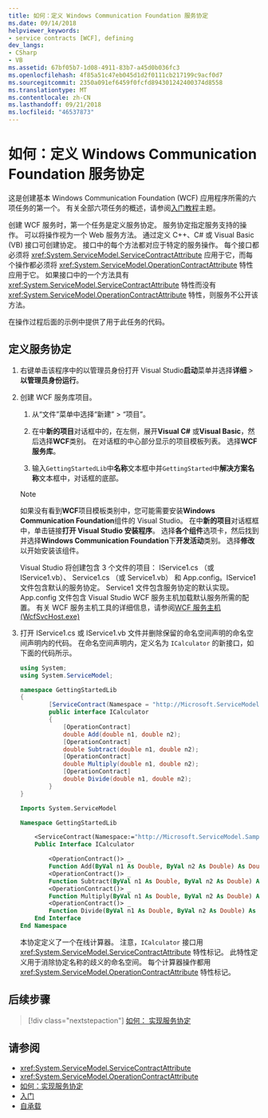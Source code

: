 ```yaml
---
title: 如何：定义 Windows Communication Foundation 服务协定
ms.date: 09/14/2018
helpviewer_keywords:
- service contracts [WCF], defining
dev_langs:
- CSharp
- VB
ms.assetid: 67bf05b7-1d08-4911-83b7-a45d0b036fc3
ms.openlocfilehash: 4f85a51c47eb045d1d2f0111cb217199c9acf0d7
ms.sourcegitcommit: 2350a091ef6459f0fcfd894301242400374d8558
ms.translationtype: MT
ms.contentlocale: zh-CN
ms.lasthandoff: 09/21/2018
ms.locfileid: "46537873"
---
```

# <a name="how-to-define-a-windows-communication-foundation-service-contract"></a>如何：定义 Windows Communication Foundation 服务协定

这是创建基本 Windows Communication Foundation (WCF) 应用程序所需的六项任务的第一个。 有关全部六项任务的概述，请参阅[入门教程](../../../docs/framework/wcf/getting-started-tutorial.md)主题。

 创建 WCF 服务时，第一个任务是定义服务协定。 服务协定指定服务支持的操作。 可以将操作视为一个 Web 服务方法。 通过定义 C++、C# 或 Visual Basic (VB) 接口可创建协定。 接口中的每个方法都对应于特定的服务操作。 每个接口都必须将 <xref:System.ServiceModel.ServiceContractAttribute> 应用于它，而每个操作都必须将 <xref:System.ServiceModel.OperationContractAttribute> 特性应用于它。 如果接口中的一个方法具有 <xref:System.ServiceModel.ServiceContractAttribute> 特性而没有 <xref:System.ServiceModel.OperationContractAttribute> 特性，则服务不公开该方法。

 在操作过程后面的示例中提供了用于此任务的代码。

## <a name="define-a-service-contract"></a>定义服务协定

1. 右键单击该程序中的以管理员身份打开 Visual Studio**启动**菜单并选择**详细** > **以管理员身份运行**。

2. 创建 WCF 服务库项目。

   1. 从“文件”菜单中选择“新建” > “项目”。

   2. 在中**新的项目**对话框中的，在左侧，展开**Visual C#** 或**Visual Basic**，然后选择**WCF**类别。 在对话框的中心部分显示的项目模板列表。 选择**WCF 服务库**。

   3. 输入`GettingStartedLib`中**名称**文本框中并`GettingStarted`中**解决方案名称**文本框中，对话框的底部。

   > [!NOTE]
   > 如果没有看到**WCF**项目模板类别中，您可能需要安装**Windows Communication Foundation**组件的 Visual Studio。 在中**新的项目**对话框框中，单击链接**打开 Visual Studio 安装程序**。 选择**各个组件**选项卡，然后找到并选择**Windows Communication Foundation**下**开发活动**类别。 选择**修改**以开始安装该组件。

   Visual Studio 将创建包含 3 个文件的项目： IService1.cs （或 IService1.vb）、 Service1.cs （或 Service1.vb） 和 App.config。IService1 文件包含默认的服务协定。 Service1 文件包含服务协定的默认实现。 App.config 文件包含 Visual Studio WCF 服务主机加载默认服务所需的配置。 有关 WCF 服务主机工具的详细信息，请参阅[WCF 服务主机 (WcfSvcHost.exe)](../../../docs/framework/wcf/wcf-service-host-wcfsvchost-exe.md)

3. 打开 IService1.cs 或 IService1.vb 文件并删除保留的命名空间声明的命名空间声明内的代码。 在命名空间声明内，定义名为 `ICalculator` 的新接口，如下面的代码所示。

    ```csharp
    using System;
    using System.ServiceModel;

    namespace GettingStartedLib
    {
            [ServiceContract(Namespace = "http://Microsoft.ServiceModel.Samples")]
            public interface ICalculator
            {
                [OperationContract]
                double Add(double n1, double n2);
                [OperationContract]
                double Subtract(double n1, double n2);
                [OperationContract]
                double Multiply(double n1, double n2);
                [OperationContract]
                double Divide(double n1, double n2);
            }
    }
    ```

    ```vb
    Imports System.ServiceModel

    Namespace GettingStartedLib

        <ServiceContract(Namespace:="http://Microsoft.ServiceModel.Samples")> _
        Public Interface ICalculator

            <OperationContract()> _
            Function Add(ByVal n1 As Double, ByVal n2 As Double) As Double
            <OperationContract()> _
            Function Subtract(ByVal n1 As Double, ByVal n2 As Double) As Double
            <OperationContract()> _
            Function Multiply(ByVal n1 As Double, ByVal n2 As Double) As Double
            <OperationContract()> _
            Function Divide(ByVal n1 As Double, ByVal n2 As Double) As Double
        End Interface
    End Namespace
    ```

     本协定定义了一个在线计算器。 注意，`ICalculator` 接口用 <xref:System.ServiceModel.ServiceContractAttribute> 特性标记。 此特性定义用于消除协定名称的歧义的命名空间。 每个计算器操作都用 <xref:System.ServiceModel.OperationContractAttribute> 特性标记。

## <a name="next-steps"></a>后续步骤

> [!div class="nextstepaction"]
> [如何： 实现服务协定](../../../docs/framework/wcf/how-to-implement-a-wcf-contract.md)

## <a name="see-also"></a>请参阅

- <xref:System.ServiceModel.ServiceContractAttribute>
- <xref:System.ServiceModel.OperationContractAttribute>
- [如何：实现服务协定](../../../docs/framework/wcf/how-to-implement-a-wcf-contract.md)
- [入门](../../../docs/framework/wcf/samples/getting-started-sample.md)
- [自承载](../../../docs/framework/wcf/samples/self-host.md)